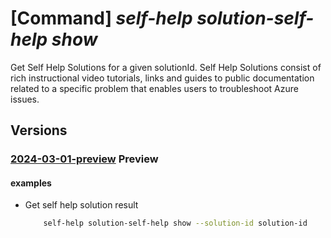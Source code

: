 # [Command] _self-help solution-self-help show_

Get Self Help Solutions for a given solutionId. Self Help Solutions consist of rich instructional video tutorials, links and guides to public documentation related to a specific problem that enables users to troubleshoot Azure issues.

## Versions

### [2024-03-01-preview](/Resources/mgmt-plane/L3Byb3ZpZGVycy9taWNyb3NvZnQuaGVscC9zZWxmaGVscC97fQ==/2024-03-01-preview.xml) **Preview**

<!-- mgmt-plane /providers/microsoft.help/selfhelp/{} 2024-03-01-preview -->

#### examples

- Get self help solution result
    ```bash
        self-help solution-self-help show --solution-id solution-id
    ```
